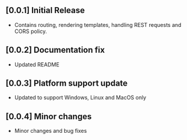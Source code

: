 ## [0.0.1] Initial Release
* Contains routing, rendering templates, handling REST requests and CORS policy.

## [0.0.2] Documentation fix
* Updated README

## [0.0.3] Platform support update
* Updated to support Windows, Linux and MacOS only

## [0.0.4] Minor changes
* Minor changes and bug fixes